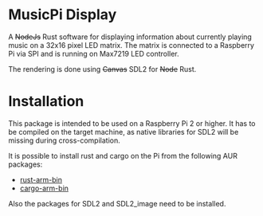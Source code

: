 # MusicPi Display

A ~~NodeJs~~ Rust software for displaying information about currently playing music on a 32x16 pixel LED matrix.
The matrix is connected to a Raspberry Pi via SPI and is running on Max7219 LED controller.

The rendering is done using ~~Canvas~~ SDL2 for ~~Node~~ Rust.

# Installation

This package is intended to be used on a Raspberry Pi 2 or higher. It has to be compiled on the target machine,
as native libraries for SDL2 will be missing during cross-compilation.

It is possible to install rust and cargo on the Pi from the following AUR packages:
 - [rust-arm-bin](https://aur.archlinux.org/packages/rust-arm-bin/)
 - [cargo-arm-bin](https://aur.archlinux.org/packages/cargo-arm-bin/)

Also the packages for SDL2 and SDL2_image need to be installed.
